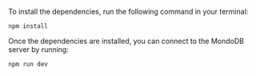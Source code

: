 To install the dependencies, run the following command in your terminal:

```
npm install
```

Once the dependencies are installed, you can connect to the MondoDB server by running:

```
npm run dev
```

